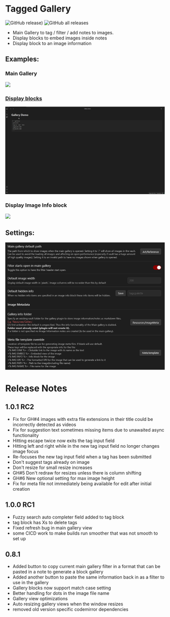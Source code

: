 # Tagged Gallery
![GitHub release)](https://img.shields.io/github/v/release/TomNCatz/obsidian-gallery)
![GitHub all releases](https://img.shields.io/github/downloads/TomNCatz/obsidian-gallery/total)

- Main Gallery to tag / filter / add notes to images.
- Display blocks to embed images inside notes
- Display block to an image information

## Examples:

### Main Gallery
![](https://raw.githubusercontent.com/TomNCatz/obsidian-gallery/main/docs/images/Example_main_gallery.gif)

### [Display blocks](docs/READEME_DisplayBlocks.md)

![](https://raw.githubusercontent.com/TomNCatz/obsidian-gallery/main/docs/images/Example_Display_Block.gif)

### Display Image Info block

![](https://raw.githubusercontent.com/TomNCatz/obsidian-gallery/main/docs/images/Example_Info_Block.gif)

## Settings:

![](https://raw.githubusercontent.com/TomNCatz/obsidian-gallery/main/docs/images/Gallery_Settings.png)


# Release Notes
## 1.0.1 RC2
 - Fix for GH#4 images with extra file extensions in their title could be incorrectly detected as videos
 - Fix for suggestion text sometimes missing items due to unawaited async functionality
 - Hitting escape twice now exits the tag input field
 - Hitting left and right while in the new tag input field no longer changes image focus
 - Re-focuses the new tag input field when a tag has been submitted
 - Don't suggest tags already on image
 - Don't resize for small resize increases
 - GH#5 Don't redraw for resizes unless there is column shifting
 - GH#6 New optional setting for max image height
 - Fix for meta file not immediately being available for edit after initial creation

## 1.0.0 RC1
 - Fuzzy search auto completer field added to tag block
 - tag block has Xs to delete tags
 - Fixed refresh bug in main gallery view
 - some CICD work to make builds run smoother that was not smooth to set up

## 0.8.1
 - Added button to copy current main gallery filter in a format that can be pasted in a note to generate a block gallery
 - Added another button to paste the same information back in as a filter to use in the gallery
 - Gallery blocks now support match case setting
 - Better handling for dots in the image file name
 - Gallery view optimizations
 - Auto resizing gallery views when the window resizes
 - removed old version specific codemirror dependencies
